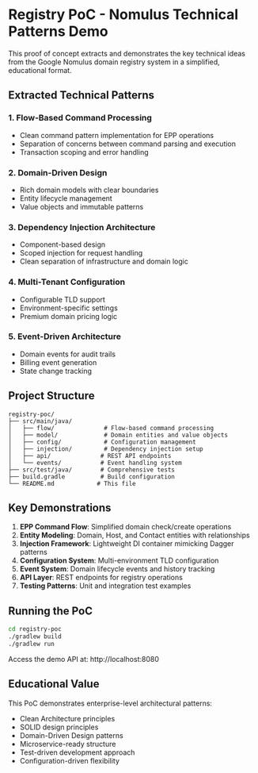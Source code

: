 # Registry PoC - Nomulus Technical Patterns Demo

This proof of concept extracts and demonstrates the key technical ideas from the Google Nomulus domain registry system in a simplified, educational format.

## Extracted Technical Patterns

### 1. Flow-Based Command Processing
- Clean command pattern implementation for EPP operations
- Separation of concerns between command parsing and execution
- Transaction scoping and error handling

### 2. Domain-Driven Design
- Rich domain models with clear boundaries
- Entity lifecycle management
- Value objects and immutable patterns

### 3. Dependency Injection Architecture
- Component-based design
- Scoped injection for request handling
- Clean separation of infrastructure and domain logic

### 4. Multi-Tenant Configuration
- Configurable TLD support
- Environment-specific settings
- Premium domain pricing logic

### 5. Event-Driven Architecture
- Domain events for audit trails
- Billing event generation
- State change tracking

## Project Structure

```
registry-poc/
├── src/main/java/
│   ├── flow/              # Flow-based command processing
│   ├── model/             # Domain entities and value objects  
│   ├── config/            # Configuration management
│   ├── injection/         # Dependency injection setup
│   ├── api/              # REST API endpoints
│   └── events/           # Event handling system
├── src/test/java/        # Comprehensive tests
├── build.gradle          # Build configuration
└── README.md            # This file
```

## Key Demonstrations

1. **EPP Command Flow**: Simplified domain check/create operations
2. **Entity Modeling**: Domain, Host, and Contact entities with relationships
3. **Injection Framework**: Lightweight DI container mimicking Dagger patterns
4. **Configuration System**: Multi-environment TLD configuration
5. **Event System**: Domain lifecycle events and history tracking
6. **API Layer**: REST endpoints for registry operations
7. **Testing Patterns**: Unit and integration test examples

## Running the PoC

```bash
cd registry-poc
./gradlew build
./gradlew run
```

Access the demo API at: http://localhost:8080

## Educational Value

This PoC demonstrates enterprise-level architectural patterns:
- Clean Architecture principles
- SOLID design principles  
- Domain-Driven Design patterns
- Microservice-ready structure
- Test-driven development approach
- Configuration-driven flexibility